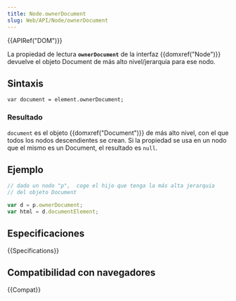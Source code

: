 ```yaml
---
title: Node.ownerDocument
slug: Web/API/Node/ownerDocument
---
```


{{APIRef("DOM")}}

La propiedad de lectura **`ownerDocument`** de la interfaz {{domxref("Node")}} devuelve el objeto Document de más alto nivel/jerarquia para ese nodo.

## Sintaxis

```
var document = element.ownerDocument;
```

### Resultado

`document` es el objeto {{domxref("Document")}} de más alto nivel, con el que todos los nodos descendientes se crean. Si la propiedad se usa en un nodo que el mismo es un Document, el resultado es `null`.

## Ejemplo

```js
// dado un nodo "p",  coge el hijo que tenga la más alta jerarquia
// del objeto Document

var d = p.ownerDocument;
var html = d.documentElement;
```

## Especificaciones

{{Specifications}}

## Compatibilidad con navegadores

{{Compat}}
